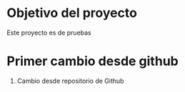 # Objetivo del proyecto

Este proyecto es de pruebas 

# Primer cambio desde github 

1. Cambio desde repositorio de Github
